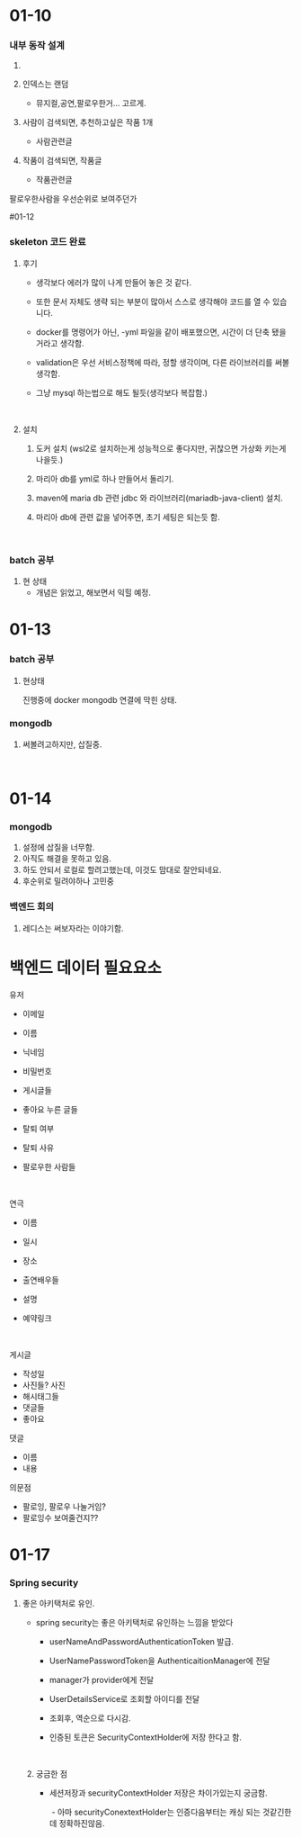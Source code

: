 # 01-10

### 내부 동작 설계

1. ​

2. 인덱스는 랜덤 
   - 뮤지컬,공연,팔로우한거... 고르게.


1. 사람이 검색되면, 추천하고싶은 작품 1개 
   - 사람관련글
2. 작품이 검색되면, 작품글
   - 작품관련글


팔로우한사람을 우선순위로 보여주던가



#01-12

### skeleton 코드 완료

1. 후기

   - 생각보다 에러가 많이 나게 만들어 놓은 것 같다. 

   - 또한 문서 자체도 생략 되는 부분이 많아서 스스로 생각해야 코드를 열 수 있습니다.

   - docker를 명령어가 아닌, -yml 파일을 같이 배포했으면, 시간이 더 단축 됐을거라고 생각함.

   - validation은 우선 서비스정책에 따라, 정할 생각이며, 다른 라이브러리를 써볼 생각함.

   - 그냥 mysql 하는법으로 해도 될듯(생각보다 복잡함.)

     ​

2. 설치

   1. 도커 설치 (wsl2로 설치하는게 성능적으로 좋다지만, 귀찮으면 가상화 키는게 나을듯.)

   2. 마리아 db를 yml로 하나 만들어서 돌리기.

   3. maven에  maria db 관련 jdbc 와 라이브러리(mariadb-java-client) 설치.

   4. 마리아 db에 관련 값을 넣어주면, 초기 세팅은 되는듯 함.

      ​

### batch 공부

1. 현 상태
   - 개념은 읽었고, 해보면서 익힐 예정.



# 01-13

### batch 공부

1. 현상태

   진행중에 docker mongodb 연결에 막힌 상태.



### mongodb

1.  써볼려고하지만, 삽질중.

    ​

# 01-14

### mongodb

1. 설정에 삽질을 너무함.
2. 아직도 해결을 못하고 있음.
3. 하도 안되서 로컬로 할려고했는데, 이것도 맘대로 잘안되네요.
4. 후순위로 밀려야하나 고민중

### 백엔드 회의

1. 레디스는 써보자라는 이야기함.



# 백엔드 데이터 필요요소

유저

- 이메일

- 이름

- 닉네임

- 비밀번호

- 게시글들

- 좋아요 누른 글들

- 탈퇴 여부

- 탈퇴 사유

- 팔로우한 사람들

  ​

연극

- 이름

- 일시

- 장소

- 출연배우들

- 설명

- 예약링크

  ​

게시글

- 작성일
- 사진들? 사진
- 해시태그들
- 댓글들
- 좋아요



댓글

- 이름
- 내용

의문점

- 팔로잉, 팔로우 나눌거임?
- 팔로잉수 보여줄건지??



# 01-17

### Spring security

1. 좋은 아키택처로 유인.

   - spring security는 좋은 아키택처로 유인하는 느낌을 받았다

     - userNameAndPasswordAuthenticationToken 발급.

     - UserNamePasswordToken을 AuthenticaitionManager에 전달

     - manager가 provider에게 전달

     - UserDetailsService로 조회할 아이디를 전달

     - 조회후, 역순으로 다시감.

     - 인증된 토큰은 SecurityContextHolder에 저장 한다고 함.

       ​

   2. 궁금한 점

      - 세션저장과 securityContextHolder 저장은 차이가있는지 궁금함.

        ​	- 아마 securityConextextHolder는 인증다음부터는 캐싱 되는 것같긴한데 정확하진않음.